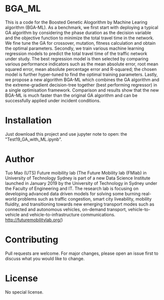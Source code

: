 # BGA_ML
This is a code for the Boosted Genetic Alogorithm by Machine Learing algorithm (BGA-ML).
As a benchmark, we first start with deploying a typical GA algorithm by considering the phase duration as the decision variable and the objective function to minimize the total travel time in the network. We fine tune the GA for crossover, mutation, fitness calculation and obtain the optimal parameters. Secondly, we train various machine learning regression models to predict the total travel time of the traffic network under study. The best regression model is then selected by comparing various performance indicators such as the mean absolute error, root mean squared error, mean absolute percentage error and R-squared; the chosen model is further hyper-tuned to find the optimal training parameters. Lastly, we propose a new algorithm BGA-ML which combines the GA algorithm and the extreme-gradient decision-tree together (best performing regressor) in a single optimisation framework. Comparison and results show that the new BGA-ML is much faster than the original GA algorithm and can be successfully applied under incident conditions.

# Installation
Just download this project and use jupyter note to open: the "Test19_GA_with_ML.ipynb".

# Author
Tuo Mao (UTS)
Future moibility lab (The Future Mobility lab (FMlab) in University of Technology Sydney is part of a new Data Science Institute launched in January 2019 by the University of Technology in Sydney under the Faculty of Engineering and IT. The research lab is focusing on developing advanced data driven models for solving some burning real-world problems such as traffic congestion, smart city liveability, mobility fluidity, and transitioning towards new emerging transport modes such as connected and autonomous vehicles, on-demand transport, vehicle-to-vehicle and vehicle-to-infrastructure communications. http://futuremobilitylab.org/) 

# Contributing
Pull requests are welcome. For major changes, please open an issue first to discuss what you would like to change.

# License
No special license. 
